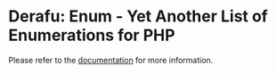 # Derafu: Enum - Yet Another List of Enumerations for PHP

Please refer to the [documentation](https://www.derafu.dev/docs/standards/enum) for more information.
